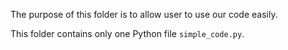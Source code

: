 The purpose of this folder is to allow user to use our code easily.

This folder contains only one Python file `simple_code.py`.